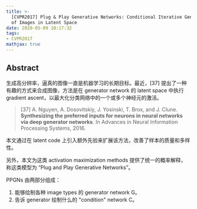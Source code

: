 ```yaml
---
title: >-
  [CVPR2017] Plug & Play Generative Networks: Conditional Iterative Generation
  of Images in Latent Space
date: 2020-05-09 10:17:32
tags:
- CVPR2017
mathjax: true
---
```


## Abstract

生成高分辨率，逼真的图像一直是机器学习的长期目标。最近，[37] 提出了一种有趣的方式来合成图像，方法是在 generator network 的 latent space 中执行 gradient ascent，以最大化分类网络中的一个或多个神经元的激活。

> [37] A. Nguyen, A. Dosovitskiy, J. Yosinski, T. Brox, and J. Clune. **Synthesizing the preferred inputs for neurons in neural networks via deep generator networks**. In Advances in Neural Information Processing Systems, 2016.

本文通过在 latent code 上引入额外先验来扩展该方法，改善了样本的质量和多样性。

另外，本文为这类 activation maximization methods 提供了统一的概率解释，称这类模型为 “Plug and Play Generative Networks”。

PPGNs 由两部分组成：

1. 能够绘制各种 image types 的 generator network G。
2. 告诉 generator 绘制什么的 "condition" network C。